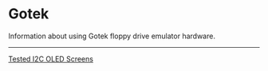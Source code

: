 # Gotek
Information about using Gotek floppy drive emulator hardware.

---

[Tested I2C OLED Screens](Tested-I2C-OLED-Screens)
